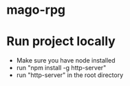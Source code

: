 # mago-rpg

# Run project locally
- Make sure you have node installed
- run "npm install -g http-server"
- run "http-server" in the root directory